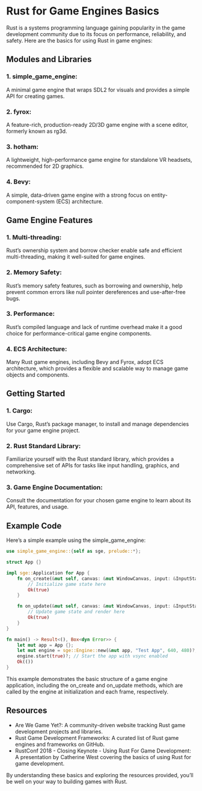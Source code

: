 # Rust for Game Engines Basics
Rust is a systems programming language gaining popularity in the game development community due to its focus on performance, reliability, and safety. Here are the basics for using Rust in game engines:

## Modules and Libraries

### 1. simple_game_engine: 
A minimal game engine that wraps SDL2 for visuals and provides a simple API for creating games.

### 2. fyrox: 
A feature-rich, production-ready 2D/3D game engine with a scene editor, formerly known as rg3d.

### 3. hotham: 
A lightweight, high-performance game engine for standalone VR headsets, recommended for 2D graphics.

### 4. Bevy: 
A simple, data-driven game engine with a strong focus on entity-component-system (ECS) architecture.

## Game Engine Features

### 1. Multi-threading: 
Rust’s ownership system and borrow checker enable safe and efficient multi-threading, making it well-suited for game engines.

### 2. Memory Safety: 
Rust’s memory safety features, such as borrowing and ownership, help prevent common errors like null pointer dereferences and use-after-free bugs.

### 3. Performance: 
Rust’s compiled language and lack of runtime overhead make it a good choice for performance-critical game engine components.

### 4. ECS Architecture: 
Many Rust game engines, including Bevy and Fyrox, adopt ECS architecture, which provides a flexible and scalable way to manage game objects and components.

## Getting Started

### 1. Cargo: 
Use Cargo, Rust’s package manager, to install and manage dependencies for your game engine project.

### 2. Rust Standard Library: 
Familiarize yourself with the Rust standard library, which provides a comprehensive set of APIs for tasks like input handling, graphics, and networking.

### 3. Game Engine Documentation: 
Consult the documentation for your chosen game engine to learn about its API, features, and usage.

## Example Code

Here’s a simple example using the simple_game_engine:

```rust
use simple_game_engine::{self as sge, prelude::*};

struct App {}

impl sge::Application for App {
    fn on_create(&mut self, canvas: &mut WindowCanvas, input: &InputState) -> sge::ApplicationResult {
        // Initialize game state here
        Ok(true)
    }

    fn on_update(&mut self, canvas: &mut WindowCanvas, input: &InputState, elapsed_time: f64) -> sge::ApplicationResult {
        // Update game state and render here
        Ok(true)
    }
}

fn main() -> Result<(), Box<dyn Error>> {
    let mut app = App {};
    let mut engine = sge::Engine::new(&mut app, "Test App", 640, 480)?;
    engine.start(true)?; // Start the app with vsync enabled
    Ok(())
}
```

This example demonstrates the basic structure of a game engine application, including the on_create and on_update methods, which are called by the engine at initialization and each frame, respectively.

## Resources

- Are We Game Yet?: A community-driven website tracking Rust game development projects and libraries.
- Rust Game Development Frameworks: A curated list of Rust game engines and frameworks on GitHub.
- RustConf 2018 - Closing Keynote - Using Rust For Game Development: A presentation by Catherine West covering the basics of using Rust for game development.

By understanding these basics and exploring the resources provided, you’ll be well on your way to building games with Rust.

